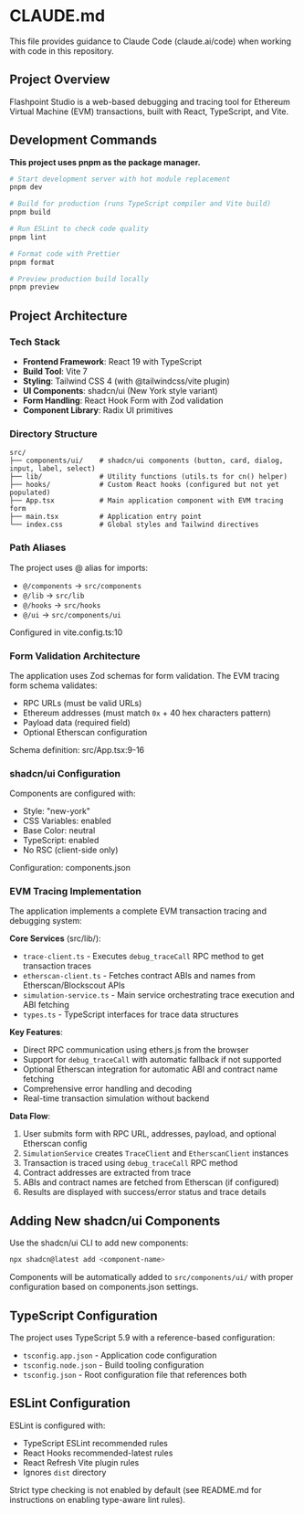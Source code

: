 # CLAUDE.md

This file provides guidance to Claude Code (claude.ai/code) when working with code in this repository.

## Project Overview

Flashpoint Studio is a web-based debugging and tracing tool for Ethereum Virtual Machine (EVM) transactions, built with React, TypeScript, and Vite.

## Development Commands

**This project uses pnpm as the package manager.**

```bash
# Start development server with hot module replacement
pnpm dev

# Build for production (runs TypeScript compiler and Vite build)
pnpm build

# Run ESLint to check code quality
pnpm lint

# Format code with Prettier
pnpm format

# Preview production build locally
pnpm preview
```

## Project Architecture

### Tech Stack
- **Frontend Framework**: React 19 with TypeScript
- **Build Tool**: Vite 7
- **Styling**: Tailwind CSS 4 (with @tailwindcss/vite plugin)
- **UI Components**: shadcn/ui (New York style variant)
- **Form Handling**: React Hook Form with Zod validation
- **Component Library**: Radix UI primitives

### Directory Structure
```
src/
├── components/ui/    # shadcn/ui components (button, card, dialog, input, label, select)
├── lib/              # Utility functions (utils.ts for cn() helper)
├── hooks/            # Custom React hooks (configured but not yet populated)
├── App.tsx           # Main application component with EVM tracing form
├── main.tsx          # Application entry point
└── index.css         # Global styles and Tailwind directives
```

### Path Aliases
The project uses @ alias for imports:
- `@/components` → `src/components`
- `@/lib` → `src/lib`
- `@/hooks` → `src/hooks`
- `@/ui` → `src/components/ui`

Configured in vite.config.ts:10

### Form Validation Architecture
The application uses Zod schemas for form validation. The EVM tracing form schema validates:
- RPC URLs (must be valid URLs)
- Ethereum addresses (must match `0x` + 40 hex characters pattern)
- Payload data (required field)
- Optional Etherscan configuration

Schema definition: src/App.tsx:9-16

### shadcn/ui Configuration
Components are configured with:
- Style: "new-york"
- CSS Variables: enabled
- Base Color: neutral
- TypeScript: enabled
- No RSC (client-side only)

Configuration: components.json

### EVM Tracing Implementation
The application implements a complete EVM transaction tracing and debugging system:

**Core Services** (src/lib/):
- `trace-client.ts` - Executes `debug_traceCall` RPC method to get transaction traces
- `etherscan-client.ts` - Fetches contract ABIs and names from Etherscan/Blockscout APIs
- `simulation-service.ts` - Main service orchestrating trace execution and ABI fetching
- `types.ts` - TypeScript interfaces for trace data structures

**Key Features**:
- Direct RPC communication using ethers.js from the browser
- Support for `debug_traceCall` with automatic fallback if not supported
- Optional Etherscan integration for automatic ABI and contract name fetching
- Comprehensive error handling and decoding
- Real-time transaction simulation without backend

**Data Flow**:
1. User submits form with RPC URL, addresses, payload, and optional Etherscan config
2. `SimulationService` creates `TraceClient` and `EtherscanClient` instances
3. Transaction is traced using `debug_traceCall` RPC method
4. Contract addresses are extracted from trace
5. ABIs and contract names are fetched from Etherscan (if configured)
6. Results are displayed with success/error status and trace details

## Adding New shadcn/ui Components

Use the shadcn/ui CLI to add new components:
```bash
npx shadcn@latest add <component-name>
```

Components will be automatically added to `src/components/ui/` with proper configuration based on components.json settings.

## TypeScript Configuration

The project uses TypeScript 5.9 with a reference-based configuration:
- `tsconfig.app.json` - Application code configuration
- `tsconfig.node.json` - Build tooling configuration
- `tsconfig.json` - Root configuration file that references both

## ESLint Configuration

ESLint is configured with:
- TypeScript ESLint recommended rules
- React Hooks recommended-latest rules
- React Refresh Vite plugin rules
- Ignores `dist` directory

Strict type checking is not enabled by default (see README.md for instructions on enabling type-aware lint rules).
